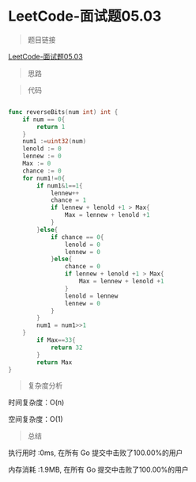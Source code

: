 # LeetCode-面试题05.03

>题目链接

[LeetCode-面试题05.03](https://leetcode-cn.com/problems/reverse-bits-lcci/)

> 思路


>代码

```go

func reverseBits(num int) int {
    if num == 0{
        return 1
    }
    num1 :=uint32(num)
    lenold := 0
    lennew := 0
    Max := 0
    chance := 0
    for num1!=0{
        if num1&1==1{
            lennew++
            chance = 1
            if lennew + lenold +1 > Max{
                Max = lennew + lenold +1
            }
        }else{
            if chance == 0{
                lenold = 0
                lennew = 0
            }else{
                chance = 0
                if lennew + lenold +1 > Max{
                    Max = lennew + lenold +1
                }
                lenold = lennew
                lennew = 0
            }
        }
        num1 = num1>>1
    }
        if Max==33{
            return 32
        }
        return Max   
}

```

>复杂度分析

时间复杂度：O(n)

空间复杂度：O(1)

>总结

执行用时 :0ms, 在所有 Go 提交中击败了100.00%的用户

内存消耗 :1.9MB, 在所有 Go 提交中击败了100.00%的用户
